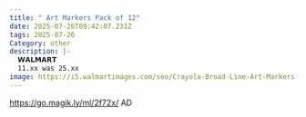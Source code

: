```yaml
---
title: " Art Markers Pack of 12"
date: 2025-07-26T09:42:07.231Z
tags: 2025-07-26
Category: other
description: |-
  𝗪𝗔𝗟𝗠𝗔𝗥𝗧 
  11.xx was 25.xx
image: https://i5.walmartimages.com/seo/Crayola-Broad-Line-Art-Markers-Classic-Colors-10-Count-in-Pack-of-12_a7296017-63ac-4dd4-bf34-c44e7d7f28dc.194eedb47de1bc25c32fd3a6deb8f8cf.jpeg?odnHeight=640&odnWidth=640&odnBg=FFFFFF
---
```

https://go.magik.ly/ml/2f72x/
AD